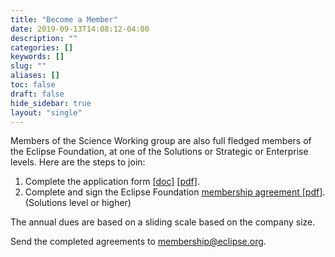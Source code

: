 ```yaml
---
title: "Become a Member"
date: 2019-09-13T14:08:12-04:00
description: ""
categories: []
keywords: []
slug: ""
aliases: []
toc: false
draft: false
hide_sidebar: true
layout: "single"
---
```


Members of the Science Working group are also full fledged members of the Eclipse Foundation, at one of the Solutions or Strategic or Enterprise levels. Here are the steps to join:

1.  Complete the application form [[doc]](https://www.eclipse.org/membership/documents/membership-application.doc) [[pdf]](https://www.eclipse.org/membership/documents/membership-application.pdf).
2.  Complete and sign the Eclipse Foundation [membership agreement [pdf]](https://www.eclipse.org/org/documents/2018-01_Eclipse_MEMBERSHIP_AGMT.pdf). (Solutions level or higher)

The annual dues are based on a sliding scale based on the company size.

Send the completed agreements to membership@eclipse.org.
